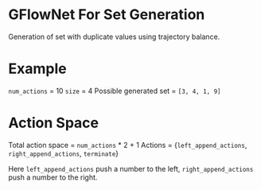 # GFlowNet For Set Generation
 Generation of set with duplicate values using trajectory balance.

# Example 
 `num_actions` = 10
 `size` = 4
 Possible generated set = `[3, 4, 1, 9]`

# Action Space
Total action space = `num_actions` * 2 + 1
Actions = {`left_append_actions`, `right_append_actions`, `terminate`}

Here `left_append_actions` push a number to the left, `right_append_actions` push a number to the right.
